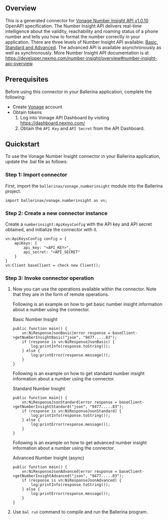 ## Overview
This is a generated connector for [Vonage Number Insight API v1.0.10](https://nexmo-api-specification.herokuapp.com/number-insight) OpenAPI specification. 
The Number Insight API delivers real-time intelligence about the validity, reachability and roaming status of a phone number and tells you how to format the number correctly in your application. 
There are three levels of Number Insight API available: [Basic, Standard and Advanced](https://developer.nexmo.com/number-insight/overview#basic-standard-and-advanced-apis). The advanced API is available asynchronously as well as synchronously. 
More Number Insight API documentation is at https://developer.nexmo.com/number-insight/overview#number-insight-api-overview.

## Prerequisites

Before using this connector in your Ballerina application, complete the following:

* Create [Vonage](https://www.vonage.com/) account
* Obtain tokens
    1. Log into Vonage API Dashboard by visiting https://dashboard.nexmo.com/
    2. Obtain the `API Key` and `API Secret` from the API Dashboard.

## Quickstart

To use the Vonage Number Insight connector in your Ballerina application, update the .bal file as follows:

### Step 1: Import connector
First, import the `ballerinax/vonage.numberinsight` module into the Ballerina project.
```ballerina
import ballerinax/vonage.numberinsight as vn;
```

### Step 2: Create a new connector instance
Create a `numberinsight:ApiKeysConfig` with the API key and API secret obtained, and initialize the connector with it.
```ballerina
vn:ApiKeysConfig config = {
    apiKeys: {
        api_key: "<API_KEY>",
        api_secret: "<API_SECRET"
    }
}
vn:Client baseClient = check new Client();
```

### Step 3: Invoke connector operation
1. Now you can use the operations available within the connector. Note that they are in the form of remote operations.

    Following is an example on how to get basic number insight information about a number using the connector.

    Basic Number Insight

    ```ballerina
    public function main() {
        vn:NiResponseJsonBasic|error response = baseClient->getNumberInsightBasic("json", "9477.....83");
        if (response is vn:NiResponseJsonBasic) {
            log:printInfo(response.toString());
        } else {
            log:printError(response.message());
        }
    }
    ``` 

    Following is an example on how to get standard number insight information about a number using the connector.

    Standard Number Insight

    ```ballerina
    public function main() {
        vn:NiResponseJsonStandard|error response = baseClient->getNumberInsightStandard("json", "9477.....83");
        if (response is vn:NiResponseJsonStandard) {
            log:printInfo(response.toString());
        } else {
            log:printError(response.message());
        }
    }
    ``` 

    Following is an example on how to get advanced number insight information about a number using the connector.

    Advanced Number Insight (async)

    ```ballerina
    public function main() {
        vn:NiResponseJsonAdvanced|error response = baseClient->getNumberInsightAdvanced("json", "9477.....83");
        if (response is vn:NiResponseJsonAdvanced) {
            log:printInfo(response.toString());
        } else {
            log:printError(response.message());
        }
    }
    ``` 

2. Use `bal run` command to compile and run the Ballerina program.
